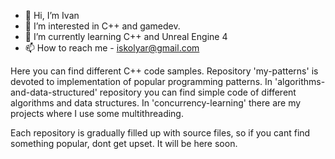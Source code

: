 - 👋 Hi, I’m Ivan
- 👀 I’m interested in C++ and gamedev.
- 🌱 I’m currently learning C++ and Unreal Engine 4
- 📫 How to reach me - iskolyar@gmail.com

Here you can find different C++ code samples.
Repository 'my-patterns' is devoted to implementation of popular programming patterns.
In 'algorithms-and-data-structured' repository you can find simple code of different algorithms and data structures.
In 'concurrency-learning' there are my projects where I use some multithreading.

Each repository is gradually filled up with source files, so if you cant find something popular, dont get upset. It will be here soon.

<!---
ivan-mitrich/ivan-mitrich is a ✨ special ✨ repository because its `README.md` (this file) appears on your GitHub profile.
You can click the Preview link to take a look at your changes.
--->
